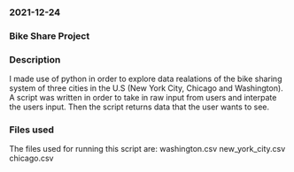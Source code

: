 

### 2021-12-24

### Bike Share Project

### Description
I made use of python in order to explore data realations of the bike sharing system of three cities in the U.S (New York City, Chicago and Washington). A script was written in order to take in raw input from users and interpate the users input. Then the script returns data that the user wants to see. 

### Files used
The files used for running this script are:
  washington.csv
  new_york_city.csv
  chicago.csv
